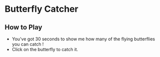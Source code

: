 Butterfly Catcher
==============================

## How to Play

* You've got 30 seconds to show me how many of the flying butterflies you can catch !
* Click on the butterfly to catch it.
